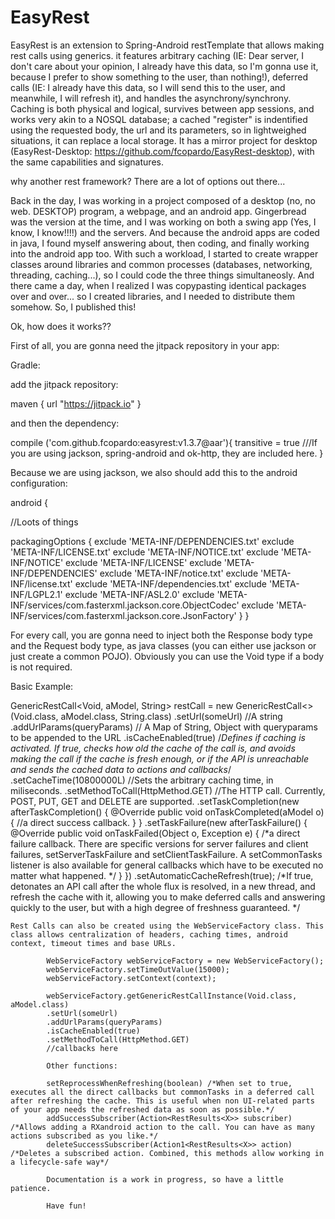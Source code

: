 EasyRest
========

EasyRest is an extension to Spring-Android restTemplate that allows making rest calls using generics. it features arbitrary caching (IE: Dear server, I don't care about your opinion, I already have this data, so I'm gonna use it, because I prefer to show something to the user, than nothing!), deferred calls (IE: I already have this data, so I will send this to the user, and meanwhile, I will refresh it), and handles the asynchrony/synchrony. Caching is both physical and logical, survives between app sessions, and works very akin to a NOSQL database; a cached "register" is indentified using the requested body, the url and its parameters, so in lightweighed situations, it can replace a local storage. It has a mirror project for desktop (EasyRest-Desktop: https://github.com/fcopardo/EasyRest-desktop), with the same capabilities and signatures.

why another rest framework? There are a lot of options out there...

Back in the day, I was working in a project composed of a desktop (no, no web. DESKTOP) program, a webpage, and an android app. Gingerbread was the version at the time, and I was working on both a swing app (Yes, I know, I know!!!!) and the servers. And because the android apps are coded in java, I found myself answering about, then coding, and finally working into the android app too. With such a workload, I started to create wrapper classes around libraries and common processes (databases, networking, threading, caching...), so I could code the three things simultaneosly. And there came a day, when I realized I was copypasting identical packages over and over... so I created libraries, and I needed to distribute them somehow. So, I published this!

Ok, how does it works??

First of all, you are gonna need the jitpack repository in your app:

Gradle:

add the jitpack repository:

maven { 
    url "https://jitpack.io" 
}

and then the dependency:

compile ('com.github.fcopardo:easyrest:v1.3.7@aar'){
    transitive = true
    ///If you are using jackson, spring-android and ok-http, they are included here.
}

Because we are using jackson, we also should add this to the android configuration:

android {

//Loots of things

packagingOptions {
        exclude 'META-INF/DEPENDENCIES.txt'
        exclude 'META-INF/LICENSE.txt'
        exclude 'META-INF/NOTICE.txt'
        exclude 'META-INF/NOTICE'
        exclude 'META-INF/LICENSE'
        exclude 'META-INF/DEPENDENCIES'
        exclude 'META-INF/notice.txt'
        exclude 'META-INF/license.txt'
        exclude 'META-INF/dependencies.txt'
        exclude 'META-INF/LGPL2.1'
        exclude 'META-INF/ASL2.0'
        exclude 'META-INF/services/com.fasterxml.jackson.core.ObjectCodec'
        exclude 'META-INF/services/com.fasterxml.jackson.core.JsonFactory'
    }
}


For every call, you are gonna need to inject both the Response body type and the Request body type, as java classes (you can either use jackson or just create a common POJO). Obviously you can use the Void type if a body is not required.

Basic Example:

GenericRestCall<Void, aModel, String> restCall = new GenericRestCall<>(Void.class, aModel.class, String.class)
                .setUrl(someUrl) //A string
                .addUrlParams(queryParams) // A Map of String, Object with queryparams to be appended to the URL
                .isCacheEnabled(true) /*Defines if caching is activated. If true, checks how old the cache of the call is, and avoids making the call if the cache is fresh enough, or if the API is unreachable and sends the cached data to actions and callbacks*/
                .setCacheTime(10800000L) //Sets the arbitrary caching time, in miliseconds.
                .setMethodToCall(HttpMethod.GET) //The HTTP call. Currently, POST, PUT, GET and DELETE are supported.
                .setTaskCompletion(new afterTaskCompletion<aModel>() {
                    @Override
                    public void onTaskCompleted(aModel o) {
                    //a direct success callback.
                    }
                }
                .setTaskFailure(new afterTaskFailure() {
                    @Override
                    public void onTaskFailed(Object o, Exception e) {
                    /*a direct failure callback. There are specific versions for server failures and client failures,
                    setServerTaskFailure and setClientTaskFailure. A setCommonTasks listener is also available for general callbacks which have to be executed no matter what happened.
                    */
                    }
                })
                .setAutomaticCacheRefresh(true); /*If true, detonates an API call after the whole flux is resolved, in a new thread, and refresh the cache with it, allowing you to make deferred calls and answering quickly to the user, but with a high degree of freshness guaranteed. */
                
                
    Rest Calls can also be created using the WebServiceFactory class. This class allows centralization of headers, caching times, android context, timeout times and base URLs.
    
            WebServiceFactory webServiceFactory = new WebServiceFactory();
            webServiceFactory.setTimeOutValue(15000);
            webServiceFactory.setContext(context);
            
            webServiceFactory.getGenericRestCallInstance(Void.class, aModel.class)
            .setUrl(someUrl)
            .addUrlParams(queryParams)
            .isCacheEnabled(true)
            .setMethodToCall(HttpMethod.GET)
            //callbacks here
            
            Other functions:
            
            setReprocessWhenRefreshing(boolean) /*When set to true, executes all the direct callbacks but commonTasks in a deferred call after refreshing the cache. This is useful when non UI-related parts of your app needs the refreshed data as soon as possible.*/
            addSuccessSubscriber(Action<RestResults<X>> subscriber) /*Allows adding a RXandroid action to the call. You can have as many actions subscribed as you like.*/
            deleteSuccessSubscriber(Action1<RestResults<X>> action) /*Deletes a subscribed action. Combined, this methods allow working in a lifecycle-safe way*/
            
            Documentation is a work in progress, so have a little patience.
            
            Have fun!
